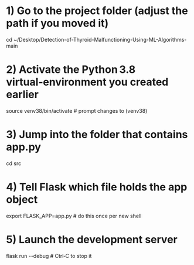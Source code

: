 # 1) Go to the project folder (adjust the path if you moved it)
cd ~/Desktop/Detection-of-Thyroid-Malfunctioning-Using-ML-Algorithms-main

# 2) Activate the Python 3.8 virtual‑environment you created earlier
source venv38/bin/activate      # prompt changes to (venv38)

# 3) Jump into the folder that contains app.py
cd src

# 4) Tell Flask which file holds the app object
export FLASK_APP=app.py         # do this once per new shell

# 5) Launch the development server
flask run --debug               # Ctrl‑C to stop it
